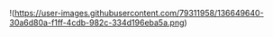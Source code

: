 !(https://user-images.githubusercontent.com/79311958/136649640-30a6d80a-f1ff-4cdb-982c-334d196eba5a.png)
